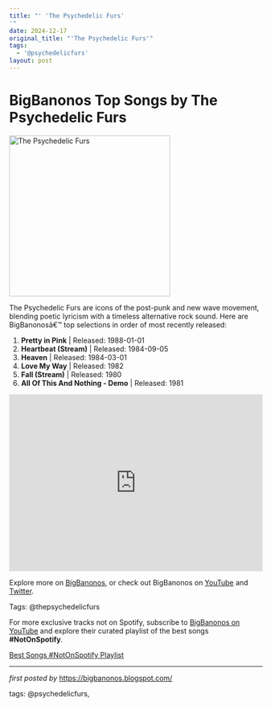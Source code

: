```yaml
---
title: "' 'The Psychedelic Furs'
'"
date: 2024-12-17
original_title: "'The Psychedelic Furs'"
tags:
  - '@psychedelicfurs'
layout: post
---
```

<h1>BigBanonos Top Songs by The Psychedelic Furs</h1>
<div class="separator"> <a href="https://images.squarespace-cdn.com/content/v1/5a53963f51a5846720efd0bb/1588985618837-EWOVDOZLX6ZJ192U07V7/Screenshot+2020-05-09+at+01.48.14.png?format=1500w" > <img alt="The Psychedelic Furs" border="0" width="320" data-original-height="480" data-original-width="640" src="https://images.squarespace-cdn.com/content/v1/5a53963f51a5846720efd0bb/1588985618837-EWOVDOZLX6ZJ192U07V7/Screenshot+2020-05-09+at+01.48.14.png?format=1500w"/> </a>
</div>
<p>The Psychedelic Furs are icons of the post-punk and new wave movement, blending poetic lyricism with a timeless alternative rock sound. Here are BigBanonosâ€™ top selections in order of most recently released:</p> <ol> <li><strong>Pretty in Pink</strong> | Released: 1988-01-01</li> <li><strong>Heartbeat (Stream)</strong> | Released: 1984-09-05</li> <li><strong>Heaven</strong> | Released: 1984-03-01</li> <li><strong>Love My Way</strong> | Released: 1982</li> <li><strong>Fall (Stream)</strong> | Released: 1980</li> <li><strong>All Of This And Nothing - Demo</strong> | Released: 1981</li>
</ol> <div> <iframe src="https://open.spotify.com/embed/playlist/6x6JjFVPUvxIFCQEkmwT4F?utm_source=generator" width="100%" height="352" frameborder="0" allowfullscreen="" allow="autoplay; clipboard-write; encrypted-media; fullscreen; picture-in-picture" loading="lazy"></iframe>
</div> <p>Explore more on <a href="https://bigbanonos.blogspot.com/">BigBanonos</a>, or check out BigBanonos on <a href="https://www.youtube.com/@BigBanonos">YouTube</a> and <a href="https://x.com/bigbanonos">Twitter</a>.</p> <p>Tags: @thepsychedelicfurs</p>


<!--Subscribe and Playlist Links-->
<div>
    <p>For more exclusive tracks not on Spotify, subscribe to <a href="https://www.youtube.com/@BigBanonos" target="_blank">BigBanonos on YouTube</a> and explore their curated playlist of the best songs <strong>#NotOnSpotify</strong>.</p>
    <p><a href="https://www.youtube.com/playlist?list=PLtuNtuTatqI0kFahUCbtbfenC_ET5O_tr" target="_blank">Best Songs #NotOnSpotify Playlist<br /></a></p></div>

<hr />

<p><em>first posted by</em> <a href="https://bigbanonos.blogspot.com/" rel="noopener" target="_new">https://bigbanonos.blogspot.com/</a></p>

<p>tags: @psychedelicfurs,</p>
